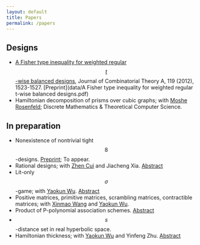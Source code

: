 ```yaml
---
layout: default
title: Papers
permalink: /papers
---
```


## Designs
* [A Fisher type inequality for weighted regular $$t$$-wise balanced designs](http://www.sciencedirect.com/science/article/pii/S0097316512000714), Journal of Combinatorial Theory A, 119 (2012), 1523-1527. [Preprint](data/A Fisher type inequality for weighted regular t-wise balanced designs.pdf)
* Hamiltonian decomposition of prisms over cubic graphs; with [Moshe Rosenfeld](http://www.tacoma.washington.edu/techabout/profile.cfm?ID=303); Discrete Mathematics & Theoretical Computer Science.

## In preparation
* Nonexistence of nontrivial tight $$8$$-designs. [Preprint](//googledrive.com/host/0B7V9XO4AFK27cjNHdHF0OGJGM0U); To appear.
* Rational designs; with [Zhen Cui](http://math.sjtu.edu.cn/Showteacher.aspx?id=55&info_lb=98&flag=98) and Jiacheng Xia. [Abstract](//googledrive.com/host/0B7V9XO4AFK27ZEZlMHBjWVVrWFU)
* Lit-only $$\sigma$$-game; with [Yaokun Wu](http://math.sjtu.edu.cn/faculty/ykwu/). [Abstract](//googledrive.com/host/0B7V9XO4AFK27eG1haXh4MEdndkE)
* Positive matrices, primitive matrices, scrambling matrices, contractible matrices; with [Xinmao Wang](http://math.ustc.edu.cn/new/teachersinfo1.php?id=69) and [Yaokun Wu](http://math.sjtu.edu.cn/faculty/ykwu/).
* Product of P-polynomial association schemes. [Abstract](//googledrive.com/host/0B7V9XO4AFK27VU1FRjlNa0hxemc)
* $$s$$-distance set in real hyperbolic space.
* Hamiltonian thickness; with [Yaokun Wu](http://math.sjtu.edu.cn/faculty/ykwu/) and Yinfeng Zhu. [Abstract](//googledrive.com/host/0B7V9XO4AFK27V3F1d0w2anRYc28)